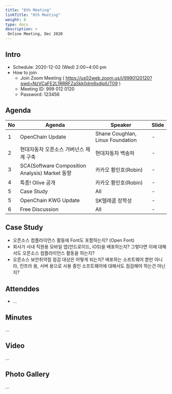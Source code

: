 ```yaml
---
title: "8th Meeting"
linkTitle: "8th Meeting"
weight: 8
type: docs
description: >
 Online Meeting, Dec 2020
---
```

<!-- <img src="OpenChain-KWG-7th-1.png" width="90%"> -->

## Intro

* Schedule: 2020-12-02 (Wed) 2:00~4:00 pm
* How to join
  - Join Zoom Meeting ( https://us02web.zoom.us/j/9990120120?pwd=NzVCaFE2L1RRRFZaSkk0dm8xdlplUT09 )
  - Meeting ID: 999 012 0120
  - Password: 123456

## Agenda

| No | Agenda           | Speaker | Slide |
|----|-----------------|------|------|
| 1  | OpenChain Update  | 	Shane Coughlan, Linux Foundation | - |
| 2  | 현대자동차 오픈소스 거버넌스 체계 구축 | 현대자동차 백송하 |  - | 
| 3  | SCA(Software Composition Analysis)  Market 동향 | 카카오 황민호(Robin) | - | 
| 4  | 특종! Olive 공개 | 카카오 황민호(Robin) | - | 
| 5  | Case Study | All | - |
| 5  | OpenChain KWG Update | SK텔레콤 장학성 | -|
| 6  | Free Discussion | All | - |

## Case Study
* 오픈소스 컴플라이언스 활동에 Font도 포함하는지? (Open Font)
* 회사가 사내 직원용 모바일 앱(안드로이드, iOS)을 배포하는지? 그렇다면 이에 대해서도 오픈소스 컴플라이언스 활동을 하는지? 
* 오픈소스 보안취약점 점검 대상은 어떻게 되는지? 배포하는 소프트웨어 뿐만 아니라, 인프라 용, 서버 용으로 사용 중인 소프트웨어에 대해서도 점검해야 하는건 아닌지? 

## Attenddes
* ...


## Minutes
...


## Video
...


## Photo Gallery
...
